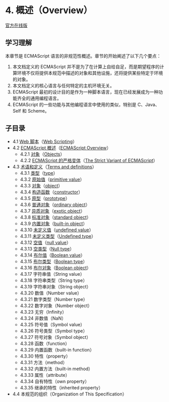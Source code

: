 # 4. 概述（Overview）

[官方在线版](https://262.ecma-international.org/6.0/#sec-overview)

## 学习理解

本章节是 ECMAScript 语言的非规范性概述。章节的开始阐述了以下几个要点：

1. 本文档定义的 ECMAScript 并不是为了在计算上自给自足，而是期望程序的计算环境不仅将提供本规范中描述的对象和其他设施，还将提供某些特定于环境的对象。
2. 本文档定义的核心语言与任何特定的主机环境无关。
3. ECMAScript 最初的设计目的是作为一种脚本语言，现在已经发展成为一种功能齐全的通用编程语言。
4. ECMAScript 的一些功能与其他编程语言中使用的类似，特别是 C、Java、Self 和 Scheme。

## 子目录

- 4.1 [Web 脚本](./4.1.Web-Scripting)（[Web Scripting](https://262.ecma-international.org/6.0/#sec-web-scripting)）
- 4.2 [ECMAScript 概述](./4.2.ECMAScript-Overview)（[ECMAScript Overview](https://262.ecma-international.org/6.0/#sec-ecmascript-overview)）
  - 4.2.1 [对象](./4.2.ECMAScript-Overview/4.2.1.Objects)（[Objects](https://262.ecma-international.org/6.0/#sec-objects)）
  - 4.2.2 [ECMAScript 的严格变体](./4.2.ECMAScript-Overview/4.2.2.The-Strict-Variant-of-ECMAScript)（[The Strict Variant of ECMAScript](https://262.ecma-international.org/6.0/#sec-strict-variant-of-ecmascript)）
- 4.3 [术语和定义](./4.3.Terms-and-definitions)（[Terms and definitions](https://262.ecma-international.org/6.0/#sec-terms-and-definitions)）
  - 4.3.1 [类型](./4.3.Terms-and-definitions#431-%E7%B1%BB%E5%9E%8Btype)（[type](https://262.ecma-international.org/6.0/#sec-type)）
  - 4.3.2 [原始值](./4.3.Terms-and-definitions#432-原始值primitive-value)（[primitive value](https://262.ecma-international.org/6.0/#sec-primitive-value)）
  - 4.3.3 [对象](./4.3.Terms-and-definitions#433-对象object)（[object](https://262.ecma-international.org/6.0/#sec-terms-and-definitions-object)）
  - 4.3.4 [构造函数](./4.3.Terms-and-definitions#434-构造函数constructor)（[constructor](https://262.ecma-international.org/6.0/#sec-constructor)）
  - 4.3.5 [原型](./4.3.Terms-and-definitions#435-原型prototype)（[prototype](https://262.ecma-international.org/6.0/#sec-terms-and-definitions-prototype)）
  - 4.3.6 [普通对象](./4.3.Terms-and-definitions#436-普通对象ordinary-object)（[ordinary object](https://262.ecma-international.org/6.0/#sec-ordinary-object)）
  - 4.3.7 [异质对象](./4.3.Terms-and-definitions#437-异质对象exotic-object)（[exotic object](https://262.ecma-international.org/6.0/#sec-exotic-object)）
  - 4.3.8 [标准对象](./4.3.Terms-and-definitions#438-标准对象standard-object)（[standard object](https://262.ecma-international.org/6.0/#sec-standard-object)）
  - 4.3.9 [内置对象](./4.3.Terms-and-definitions#439-内置对象built-in-object)（[built-in object](https://262.ecma-international.org/6.0/#sec-built-in-object)）
  - 4.3.10 [未定义值](./4.3.Terms-and-definitions#4310-未定义值undefined-value)（[undefined value](https://262.ecma-international.org/6.0/#sec-undefined-value)）
  - 4.3.11 [未定义类型](./4.3.Terms-and-definitions#4311-未定义类型undefined-type)（[Undefined type](https://262.ecma-international.org/6.0/#sec-terms-and-definitions-undefined-type)）
  - 4.3.12 [空值](./4.3.Terms-and-definitions#4312-空值null-value)（[null value](https://262.ecma-international.org/6.0/#sec-null-value)）
  - 4.3.13 [空类型](./4.3.Terms-and-definitions#4313-空类型null-type)（[Null type](https://262.ecma-international.org/6.0/#sec-terms-and-definitions-null-type)）
  - 4.3.14 [布尔值](./4.3.Terms-and-definitions#4314-布尔值boolean-value)（[Boolean value](https://262.ecma-international.org/6.0/#sec-terms-and-definitions-boolean-value)）
  - 4.3.15 [布尔类型](./4.3.Terms-and-definitions#4315-布尔类型boolean-type)（[Boolean type](https://262.ecma-international.org/6.0/#sec-terms-and-definitions-boolean-type)）
  - 4.3.16 [布尔对象](./4.3.Terms-and-definitions#4316-布尔对象boolean-object)（[Boolean object](https://262.ecma-international.org/6.0/#sec-boolean-object)）
  - 4.3.17 字符串值（String value）
  - 4.3.18 字符串类型（String type）
  - 4.3.19 字符串对象（String object）
  - 4.3.20 数值（Number value）
  - 4.3.21 数字类型（Number type）
  - 4.3.22 数字对象（Number object）
  - 4.3.23 无穷（Infinity）
  - 4.3.24 非数值（NaN）
  - 4.3.25 符号值（Symbol value）
  - 4.3.26 符号类型（Symbol type）
  - 4.3.27 符号对象（Symbol object）
  - 4.3.28 函数（function）
  - 4.3.29 内置函数（built-in function）
  - 4.3.30 特性（property）
  - 4.3.31 方法（method）
  - 4.3.32 内置方法（built-in method）
  - 4.3.33 属性（attribute）
  - 4.3.34 自有特性（own property）
  - 4.3.35 继承的特性（inherited property）
- 4.4 本规范的组织（Organization of This Specification）
